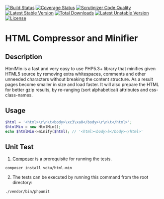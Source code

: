 [![Build Status](https://travis-ci.org/voku/HtmlMin.svg?branch=master)](https://travis-ci.org/voku/HtmlMin)
[![Coverage Status](https://coveralls.io/repos/github/voku/HtmlMin/badge.svg?branch=master)](https://coveralls.io/github/voku/HtmlMin?branch=master)
[![Scrutinizer Code Quality](https://scrutinizer-ci.com/g/voku/HtmlMin/badges/quality-score.png?b=master)](https://scrutinizer-ci.com/g/voku/HtmlMin/?branch=master)
[![Latest Stable Version](https://poser.pugx.org/voku/html-min/v/stable)](https://packagist.org/packages/voku/html-min) 
[![Total Downloads](https://poser.pugx.org/voku/html-min/downloads)](https://packagist.org/packages/voku/html-min) 
[![Latest Unstable Version](https://poser.pugx.org/voku/html-min/v/unstable)](https://packagist.org/packages/voku/html-min)
[![License](https://poser.pugx.org/voku/html-min/license)](https://packagist.org/packages/voku/html-min)

# HTML Compressor and Minifier

## Description

HtmlMin is a fast and very easy to use PHP5.3+ library that minifies given HTML5 source by removing extra whitespaces, comments and other unneeded characters without breaking the content structure. As a result pages become smaller in size and load faster. It will also prepare the HTML for better gzip results, by re-ranging (sort alphabetical) attributes and css-class-names.

## Usage

```php
$html = '<html>\r\n\t<body>\xc3\xa0</body>\r\n\t</html>';
$htmlMin = new HtmlMin();
echo $htmlMin->minify($html); // '<html><body>à</body></html>'
```

## Unit Test

1) [Composer](https://getcomposer.org) is a prerequisite for running the tests.

```
composer install voku/html-min
```

2) The tests can be executed by running this command from the root directory:

```bash
./vendor/bin/phpunit
```

